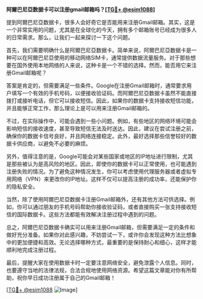 **阿爾巴尼亞数据卡可以注册gmail邮箱吗？[[TG💪+ @esim1088](https://t.me/s/esim1088)]**

提到阿爾巴尼亞数据卡，很多人会好奇它是否能用来注册Gmail邮箱。其实，这是一个非常实用的问题，尤其是在全球化的今天，拥有多个邮箱账号已经成为很多人的日常需求。那么，让我们一起来探讨一下这个问题。

首先，我们需要明确什么是阿爾巴尼亞数据卡。简单来说，阿爾巴尼亞数据卡是一种可以在阿爾巴尼亞使用的移动网络SIM卡，通常提供数据流量服务。对于那些想要在国外使用本地网络的人来说，这种卡是一个不错的选择。然而，能否用它来注册Gmail邮箱呢？

答案是肯定的，但需要满足一些条件。Google在注册Gmail邮箱时，通常要求用户填写一个有效的手机号码，以便接收验证码。而阿爾巴尼亞数据卡虽然不能直接拨打或接听电话，但它可以接收短信。因此，如果你的数据卡支持接收短信功能，并且能够正常工作，那么理论上是可以用来注册Gmail邮箱的。

不过，在实际操作中，可能会遇到一些小问题。例如，有些地区的网络环境可能会影响短信的接收速度，甚至导致短信无法及时送达。因此，建议在尝试注册之前，确保你的数据卡信号良好，并且网络连接稳定。此外，最好选择那些信誉较好的数据卡供应商，以避免不必要的麻烦。

另外，值得注意的是，Google可能会对某些国家或地区的IP地址进行限制，尤其是那些被认为是高风险的地区。因此，即使你的数据卡可以正常使用，也可能遇到注册失败的情况。为了避免这种情况发生，你可以考虑使用代理服务器或者虚拟专用网络（VPN）来更改你的IP地址。这样不仅可以提高注册的成功率，还能保护你的隐私安全。

当然，除了使用阿爾巴尼亞数据卡注册Gmail邮箱外，还有其他方法可供选择。例如，你可以通过朋友的手机号码帮助你接收验证码，或者直接购买一张支持接收短信的国际数据卡。这些方法都能有效解决注册过程中遇到的问题。

总之，阿爾巴尼亞数据卡确实可以用来注册Gmail邮箱，但需要满足一定的条件和做好充分准备。如果你对此感兴趣，不妨尝试一下，或许你会发现这种方法比想象中的更加便捷和高效。无论选择哪种方式，最重要的是保持耐心和细心，这样才能顺利地完成注册过程。

最后，提醒大家在使用数据卡时一定要注意网络安全，避免泄露个人信息。同时，也要遵守当地的法律法规，合法合规地使用网络资源。希望这篇文章能对你有所帮助，祝你早日成功注册属于自己的Gmail邮箱！

[[TG💪+ @esim1088](https://t.me/s/esim1088) ![Image](https://i.postimg.cc/4NQfJmqS/Snipaste-2025-05-13-00-14-12.png)]